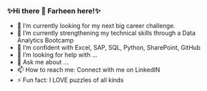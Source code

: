 ### ✨Hi there 👋 Farheen here!✨

- 🔭 I’m currently looking for my next big career challenge.
- 🌱 I’m currently strengthening my technical skills through a Data Analytics Bootcamp 
- 👯 I’m confident with Excel, SAP, SQL, Python, SharePoint, GitHub 
- 🤔 I’m looking for help with ...
- 💬 Ask me about ...
- 📫 How to reach me: Connect with me on LinkedIN
- ⚡ Fun fact: I LOVE puzzles of all kinds

